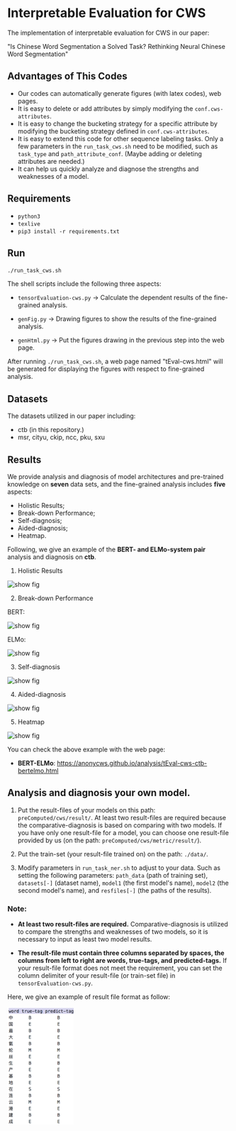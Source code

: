 # Interpretable Evaluation for CWS
The implementation of interpretable evaluation for CWS in our paper:

"Is Chinese Word Segmentation a Solved Task? Rethinking Neural Chinese Word Segmentation"

## Advantages of This Codes
* Our codes can automatically generate figures (with latex codes), web pages.
* It is easy to delete or add attributes by simply modifying the `conf.cws-attributes`.
* It is easy to change the bucketing strategy for a specific attribute by modifying the bucketing strategy defined in  `conf.cws-attributes`.
* It is easy to extend this code for other sequence labeling tasks. Only a few parameters in the `run_task_cws.sh` need to be modified, such as `task_type` and  `path_attribute_conf`. (Maybe adding or deleting attributes are needed.)
* It can help us quickly analyze and diagnose the strengths and weaknesses of a model.


## Requirements

-  `python3`
-  `texlive`
- `pip3 install -r requirements.txt`

 
## Run

`./run_task_cws.sh`

The shell scripts include the following three aspects:

- `tensorEvaluation-cws.py` -> Calculate the dependent results of the fine-grained analysis.

- `genFig.py` -> Drawing figures to show the results of the fine-grained analysis.

- `genHtml.py` -> Put the figures drawing in the previous step into the web page.

After running `./run_task_cws.sh`, a web page named "tEval-cws.html" will be generated for displaying the figures with respect to fine-grained analysis. 


## Datasets

The datasets utilized in our paper including:

- ctb (in this repository.)
- msr, cityu, ckip, ncc, pku, sxu 


## Results
We provide analysis and diagnosis of model architectures and pre-trained knowledge on **seven** data sets, and the fine-grained analysis includes **five** aspects: 
- Holistic Results; 
- Break-down Performance; 
- Self-diagnosis; 
- Aided-diagnosis; 
- Heatmap. 

Following, we give an example of the **BERT- and ELMo-system pair** analysis and diagnosis on **ctb**.

1) Holistic Results

![show fig](https://github.com/anonycws/interpretablecws.github.io/raw/master/img/1holistic-result.png)

2) Break-down Performance

BERT: 

![show fig](https://github.com/anonycws/interpretablecws.github.io/raw/master/img/2breakdown-bert.png)

ELMo: 

![show fig](https://github.com/anonycws/interpretablecws.github.io/raw/master/img/2breakdown-elmo.png)


3) Self-diagnosis

![show fig](https://github.com/anonycws/interpretablecws.github.io/raw/master/img/3selfdiag-bertelmo.png)

4) Aided-diagnosis

![show fig](https://github.com/anonycws/interpretablecws.github.io/raw/master/img/4compdiag-bertelmo.png)

5) Heatmap

![show fig](https://github.com/anonycws/interpretablecws.github.io/raw/master/img/5heatmap.png)

You can check the above example with the web page:
- **BERT-ELMo**: https://anonycws.github.io/analysis/tEval-cws-ctb-bertelmo.html

## Analysis and diagnosis your own model.

1) Put the result-files of your models on this path: `preComputed/cws/result/`. 
At least two result-files are required because the comparative-diagnosis is based on comparing with two models. 
If you have only one result-file for a model, you can choose one result-file provided by us (on the path: `preComputed/cws/metric/result/`).

2) Put the train-set (your result-file trained on) on the path: `./data/`. 
<!-- You need to set the column delimiter of your train-set and result-file in the `main()` function of `tensorEvaluation-ner.py`. -->

3) Modify parameters in `run_task_ner.sh` to adjust to your data. Such as setting the following parameters:   `path_data` (path of training set), `datasets[-]` (dataset name), `model1` (the first model's name), `model2` (the second model's name), and `resfiles[-]` (the paths of the results).

### Note: 
- **At least two result-files are required.**  Comparative-diagnosis is utilized to compare the strengths and weaknesses of two models, so it is necessary to input as least two model results. 

- **The result-file must contain three columns separated by spaces, the columns from left to right are words, true-tags, and predicted-tags.** If your result-file format does not meet the requirement, you can set the column delimiter of your result-file (or train-set file) in `tensorEvaluation-cws.py`.

Here, we give an example of result file format as follow:

<!-- ![show fig](https://github.com/anonycws/anonycws.github.io/raw/master/img/data-format.png) -->
<img src="https://github.com/anonycws/anonycws.github.io/raw/master/img/data-format.png" width="150">
